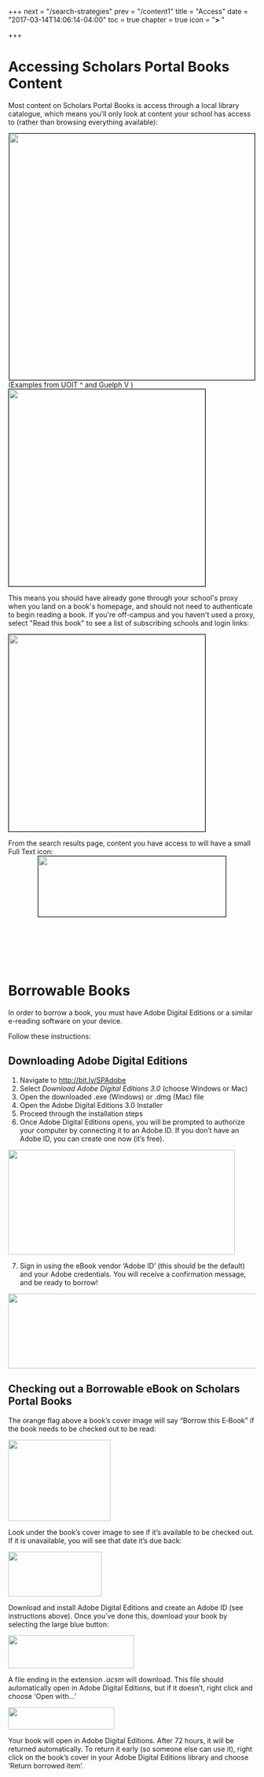 +++
next = "/search-strategies"
prev = "/content1"
title = "Access"
date = "2017-03-14T14:06:14-04:00"
toc = true
chapter = true
icon = "<b>> </b>"

+++

# Accessing Scholars Portal Books Content

Most content on Scholars Portal Books is access through a local library catalogue, which means you'll only look at content your school has access to (rather than browsing everything available):

<img src="http://lgimages.s3.amazonaws.com/data/imagemanager/42039/screen_shot_2012-05-18_at_10.39.18_am.png" style="border: 1px solid black; display: block; margin-left: auto; margin-right: auto;" width="500">
(Examples from UOIT ^ and Guelph V )
<img src="http://lgimages.s3.amazonaws.com/data/imagemanager/42039/screen_shot_2012-05-18_at_10.37.21_am.png" style="border: 1px solid black;" width="400">

This means you should have already gone through your school's proxy when you land on a book's homepage, and should not need to authenticate to begin reading a book. If you're off-campus and you haven't used a proxy, select "Read this book" to see a list of subscribing schools and login links:

<img src="http://lgimages.s3.amazonaws.com/data/imagemanager/42039/screen_shot_2012-05-18_at_10.37.21_am.png" style="border: 1px solid black;" width="400">

From the search results page, content you have access to will have a small Full Text icon:
<img src="//s3.amazonaws.com/libapps/accounts/55904/images/books_full_text.jpg" style="border: 1px solid black; display: block; margin-left: auto; margin-right: auto; width: 382px; height: 123px;">

&nbsp;

&nbsp;

&nbsp;

# Borrowable Books

In order to borrow a book, you must have Adobe Digital Editions or a similar e-reading software on your device. 

Follow these instructions:

## Downloading Adobe Digital Editions
1. Navigate to http://bit.ly/SPAdobe
2. Select *Download Adobe Digital Editions 3.0* (choose Windows or Mac)
3. Open the downloaded .exe (Windows) or .dmg (Mac) file
4. Open the Adobe Digital Editions 3.0 Installer
5. Proceed through the installation steps
6. Once Adobe Digital Editions opens, you will be prompted to authorize your computer by connecting it to an Adobe ID.  If you don’t have an Adobe ID, you can create one now (it’s free).

<img alt="" height="213" src="//s3.amazonaws.com/libapps/accounts/55904/images/ade_reg.png" width="461">

7. Sign in using the eBook vendor ‘Adobe ID’ (this should be the default) and your Adobe credentials. You will receive a confirmation message, and be ready to borrow!

<img alt="" src="//s3.amazonaws.com/libapps/accounts/55904/images/ade_auth.png" style="width: 556px; height: 152px;">

## Checking out a Borrowable eBook on Scholars Portal Books

The orange flag above a book’s cover image will say “Borrow this E‐Book” if the book needs to be checked out to be read:

<img alt="" src="//s3.amazonaws.com/libapps/accounts/55904/images/ade_borrow.png" style="width: 208px; height: 165px;">

Look under the book’s cover image to see if it’s available to be checked out.  If it is unavailable, you will see that date it’s due back:

<img alt="" height="91" src="//s3.amazonaws.com/libapps/accounts/55904/images/ade_due.png" width="190">

Download and install Adobe Digital Editions and create an Adobe ID (see instructions above). Once you’ve done this, download your book by selecting the large blue button:

<img alt="" src="//s3.amazonaws.com/libapps/accounts/55904/images/ade_download.png" style="width: 256px; height: 67px;">

A file ending in the extension *.acsm* will download. This file should automatically open in Adobe Digital Editions, but if it doesn’t, right click and choose ‘Open with…’

<img alt="" src="//s3.amazonaws.com/libapps/accounts/55904/images/ade_acsm.png" style="width: 216px; height: 45px;">

Your book will open in Adobe Digital Editions. After 72 hours, it will be returned automatically. To return it early (so someone else can use it), right click on the book’s cover in your Adobe Digital Editions library and choose ‘Return borrowed item’. 
